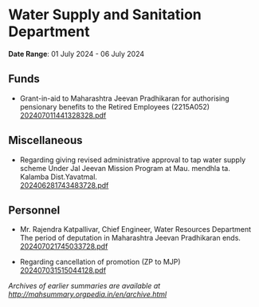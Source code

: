 # Water Supply and Sanitation Department

**Date Range**: 01 July 2024 - 06 July 2024


## Funds
- Grant-in-aid to Maharashtra Jeevan Pradhikaran for authorising pensionary benefits to the Retired Employees (2215A052)\
  [202407011441328328.pdf](https://gr.maharashtra.gov.in/Site/Upload/Government%20Resolutions/English/202407011441328328.pdf)

## Miscellaneous
- Regarding giving revised administrative approval to tap water supply scheme Under Jal Jeevan Mission Program at  Mau. mendhla ta. Kalamba Dist.Yavatmal.\
  [202406281743483728.pdf](https://gr.maharashtra.gov.in/Site/Upload/Government%20Resolutions/English/202406281743483728.pdf)

## Personnel
- Mr. Rajendra Katpallivar, Chief Engineer, Water Resources Department  The period of deputation in Maharashtra Jeevan Pradhikaran ends.\
  [202407021745033728.pdf](https://gr.maharashtra.gov.in/Site/Upload/Government%20Resolutions/English/202407021745033728.pdf)

- Regarding cancellation of promotion (ZP to MJP)\
  [202407031515044128.pdf](https://gr.maharashtra.gov.in/Site/Upload/Government%20Resolutions/English/202407031515044128.pdf)


*Archives of earlier summaries are available at http://mahsummary.orgpedia.in/en/archive.html*